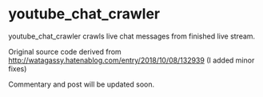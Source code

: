 # youtube_chat_crawler
youtube_chat_crawler crawls live chat messages from finished live stream.

Original source code derived from http://watagassy.hatenablog.com/entry/2018/10/08/132939
(I added minor fixes)

Commentary and post will be updated soon.
